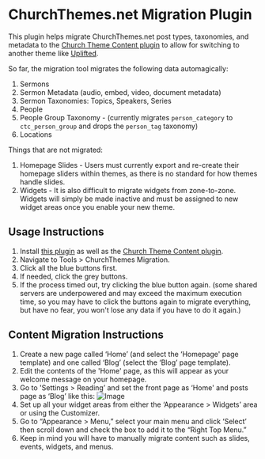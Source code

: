 ChurchThemes.net Migration Plugin
=============================

This plugin helps migrate ChurchThemes.net post types, taxonomies, and metadata to the [Church Theme Content plugin](https://wordpress.org/plugins/church-theme-content/) to allow for switching to another theme like [Uplifted](https://upthemes.com/themes/uplifted/).

So far, the migration tool migrates the following data automagically:

1. Sermons
1. Sermon Metadata (audio, embed, video, document metadata)
1. Sermon Taxonomies: Topics, Speakers, Series
1. People
1. People Group Taxonomy - (currently migrates `person_category` to `ctc_person_group` and drops the `person_tag` taxonomy)
1. Locations

Things that are not migrated:

1. Homepage Slides - Users must currently export and re-create their homepage sliders within themes, as there is no standard for how themes handle slides.
1. Widgets - It is also difficult to migrate widgets from zone-to-zone. Widgets will simply be made inactive and must be assigned to new widget areas once you enable your new theme.

## Usage Instructions

1. Install [this plugin](https://github.com/UpThemes/church-theme-migration-plugin) as well as the [Church Theme Content plugin](https://wordpress.org/plugins/church-theme-content/).
1. Navigate to Tools > ChurchThemes Migration.
1. Click all the blue buttons first. 
1. If needed, click the grey buttons.
1. If the process timed out, try clicking the blue button again. (some shared servers are underpowered and may exceed the maximum execution time, so you may have to click the buttons again to migrate everything, but have no fear, you won't lose any data if you have to do it again.)

## Content Migration Instructions

1. Create a new page called ‘Home’ (and select the ‘Homepage' page template) and one called ‘Blog’ (select the ‘Blog’ page template).
1. Edit the contents of the 'Home' page, as this will appear as your welcome message on your homepage.
1. Go to 'Settings > Reading’ and set the front page as ‘Home' and posts page as ‘Blog’ like this: ![Image](https://www.evernote.com/shard/s3/sh/9b0f40d9-a0db-4095-9d74-3bb6baee03d1/4fd721f5cbd049e4bcd9f271895eaf8a/deep/0/Reading-Settings---Trinity---WordPress.png)
1. Set up all your widget areas from either the ‘Appearance > Widgets’ area or using the Customizer.
1. Go to “Appearance > Menu,” select your main menu and click ‘Select’ then scroll down and check the box to add it to the “Right Top Menu.”
1. Keep in mind you will have to manually migrate content such as slides, events, widgets, and menus.

